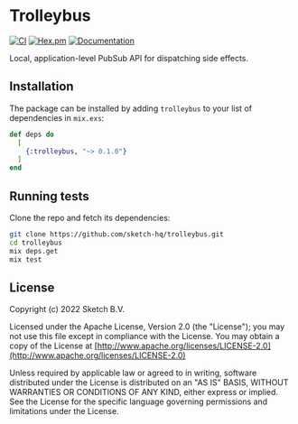 # Trolleybus

[![CI](https://github.com/sketch-hq/trolleybus/actions/workflows/ci.yml/badge.svg)](https://github.com/sketch-hq/trolleybus/actions/workflows/ci.yml) [![Hex.pm](https://img.shields.io/hexpm/v/trolleybus.svg)](https://hex.pm/packages/trolleybus) [![Documentation](https://img.shields.io/badge/documentation-gray)](https://hexdocs.pm/trolleybus/)

Local, application-level PubSub API for dispatching side effects.

## Installation

The package can be installed by adding `trolleybus` to your list of
dependencies in `mix.exs`:

```elixir
def deps do
  [
    {:trolleybus, "~> 0.1.0"}
  ]
end
```

## Running tests

Clone the repo and fetch its dependencies:

```bash
git clone https://github.com/sketch-hq/trolleybus.git
cd trolleybus
mix deps.get
mix test
```

## License

Copyright (c) 2022 Sketch B.V.

Licensed under the Apache License, Version 2.0 (the "License");
you may not use this file except in compliance with the License.
You may obtain a copy of the License at [http://www.apache.org/licenses/LICENSE-2.0](http://www.apache.org/licenses/LICENSE-2.0)

Unless required by applicable law or agreed to in writing, software
distributed under the License is distributed on an "AS IS" BASIS,
WITHOUT WARRANTIES OR CONDITIONS OF ANY KIND, either express or implied.
See the License for the specific language governing permissions and
limitations under the License.
